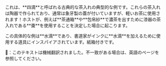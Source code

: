 <p>これは、**四滴**と呼ばれる古典的な茶入れの典型的な例です。これらの茶入れは陶器で作られており、通常は象牙製の蓋が付いていますが、軽いお茶に使用されます！ホストが、例えば**茶通箱**や**包帛紗**で濃茶を出すために漆器の茶入れである**棗**を使用することを決定した場合に起こります。</p>
<p>この具体的な例は**水滴**であり、書道家がインクに**水滴**を加えるために使用する道具にインスパイアされています。紙箱付きです。</p>
👾：このテキストは機械翻訳されました。不一致がある場合は、英語のページを参照してください。

